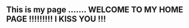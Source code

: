 This is my page ....... WELCOME TO MY HOME PAGE !!!!!!!!! I KISS YOU !!!
------------------------------------------------------------------------
